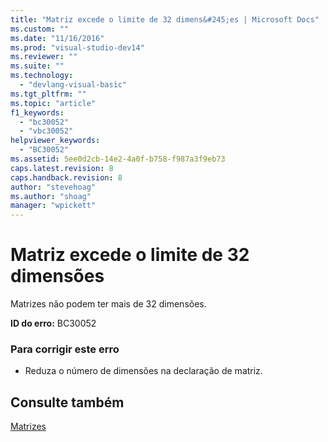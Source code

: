 ```yaml
---
title: "Matriz excede o limite de 32 dimens&#245;es | Microsoft Docs"
ms.custom: ""
ms.date: "11/16/2016"
ms.prod: "visual-studio-dev14"
ms.reviewer: ""
ms.suite: ""
ms.technology: 
  - "devlang-visual-basic"
ms.tgt_pltfrm: ""
ms.topic: "article"
f1_keywords: 
  - "bc30052"
  - "vbc30052"
helpviewer_keywords: 
  - "BC30052"
ms.assetid: 5ee0d2cb-14e2-4a0f-b758-f987a3f9eb73
caps.latest.revision: 8
caps.handback.revision: 8
author: "stevehoag"
ms.author: "shoag"
manager: "wpickett"
---
```

# Matriz excede o limite de 32 dimens&#245;es
Matrizes não podem ter mais de 32 dimensões.  
  
 **ID do erro:** BC30052  
  
### Para corrigir este erro  
  
-   Reduza o número de dimensões na declaração de matriz.  
  
## Consulte também  
 [Matrizes](../../visual-basic/programming-guide/language-features/arrays/index.md)